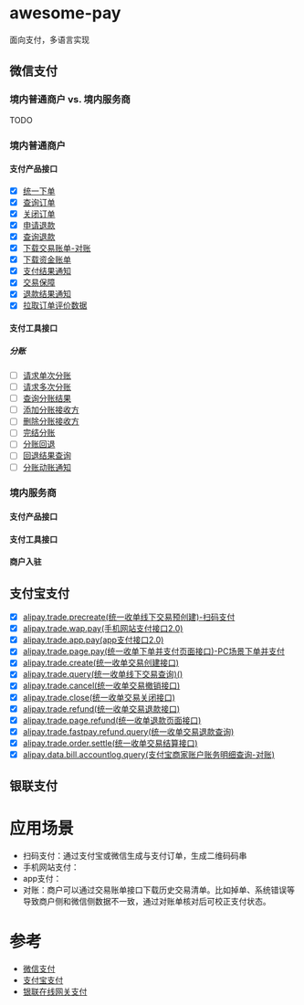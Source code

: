 # awesome-pay
面向支付，多语言实现

## 微信支付
### 境内普通商户 vs. 境内服务商
TODO 
### 境内普通商户
#### 支付产品接口
- [x] [统一下单](https://pay.weixin.qq.com/wiki/doc/api/jsapi.php?chapter=9_1)
- [x] [查询订单](https://pay.weixin.qq.com/wiki/doc/api/jsapi.php?chapter=9_2)
- [x] [关闭订单](https://pay.weixin.qq.com/wiki/doc/api/jsapi.php?chapter=9_3)
- [x] [申请退款](https://pay.weixin.qq.com/wiki/doc/api/jsapi.php?chapter=9_4)
- [x] [查询退款](https://pay.weixin.qq.com/wiki/doc/api/jsapi.php?chapter=9_5)
- [x] [下载交易账单-对账](https://pay.weixin.qq.com/wiki/doc/api/jsapi.php?chapter=9_6)
- [x] [下载资金账单](https://pay.weixin.qq.com/wiki/doc/api/jsapi.php?chapter=9_18&index=7)
- [x] [支付结果通知](https://pay.weixin.qq.com/wiki/doc/api/jsapi.php?chapter=9_7&index=8)
- [x] [交易保障](https://pay.weixin.qq.com/wiki/doc/api/jsapi.php?chapter=9_8&index=9)
- [x] [退款结果通知](https://pay.weixin.qq.com/wiki/doc/api/jsapi.php?chapter=9_16&index=10)
- [x] [拉取订单评价数据](https://pay.weixin.qq.com/wiki/doc/api/jsapi.php?chapter=9_17&index=11)

#### 支付工具接口
##### 分账
- [ ] [请求单次分账](https://pay.weixin.qq.com/wiki/doc/api/allocation.php?chapter=27_1&index=1)
- [ ] [请求多次分账](https://pay.weixin.qq.com/wiki/doc/api/allocation.php?chapter=27_6&index=2)
- [ ] [查询分账结果](https://pay.weixin.qq.com/wiki/doc/api/allocation.php?chapter=27_2&index=3)
- [ ] [添加分账接收方](https://pay.weixin.qq.com/wiki/doc/api/allocation.php?chapter=27_3&index=4)
- [ ] [删除分账接收方](https://pay.weixin.qq.com/wiki/doc/api/allocation.php?chapter=27_4&index=5)
- [ ] [完结分账](https://pay.weixin.qq.com/wiki/doc/api/allocation.php?chapter=27_5&index=6)
- [ ] [分账回退](https://pay.weixin.qq.com/wiki/doc/api/allocation.php?chapter=27_7&index=7)
- [ ] [回退结果查询](https://pay.weixin.qq.com/wiki/doc/api/allocation.php?chapter=27_8&index=8)
- [ ] [分账动账通知](https://pay.weixin.qq.com/wiki/doc/api/allocation.php?chapter=27_9&index=9)

### 境内服务商
#### 支付产品接口
#### 支付工具接口
#### 商户入驻

## 支付宝支付
- [x] [alipay.trade.precreate(统一收单线下交易预创建)-扫码支付](https://opendocs.alipay.com/apis/api_1/alipay.trade.precreate)
- [x] [alipay.trade.wap.pay(手机网站支付接口2.0)](https://opendocs.alipay.com/apis/api_1/alipay.trade.wap.pay#%E5%93%8D%E5%BA%94%E5%8F%82%E6%95%B0)
- [x] [alipay.trade.app.pay(app支付接口2.0)](https://opendocs.alipay.com/apis/api_1/alipay.trade.app.pay)
- [x] [alipay.trade.page.pay(统一收单下单并支付页面接口)-PC场景下单并支付](https://opendocs.alipay.com/apis/api_1/alipay.trade.page.pay)
- [x] [alipay.trade.create(统一收单交易创建接口)](https://opendocs.alipay.com/apis/api_1/alipay.trade.create)
- [x] [alipay.trade.query(统一收单线下交易查询)()](https://opendocs.alipay.com/apis/api_1/alipay.trade.query)
- [x] [alipay.trade.cancel(统一收单交易撤销接口)](https://opendocs.alipay.com/apis/api_1/alipay.trade.cancel)
- [x] [alipay.trade.close(统一收单交易关闭接口)](https://opendocs.alipay.com/apis/api_1/alipay.trade.close)
- [x] [alipay.trade.refund(统一收单交易退款接口)](https://opendocs.alipay.com/apis/api_1/alipay.trade.refund)
- [x] [alipay.trade.page.refund(统一收单退款页面接口)](https://opendocs.alipay.com/apis/api_1/alipay.trade.page.refund)
- [x] [alipay.trade.fastpay.refund.query(统一收单交易退款查询)](https://opendocs.alipay.com/apis/api_1/alipay.trade.fastpay.refund.query)
- [x] [alipay.trade.order.settle(统一收单交易结算接口)](https://opendocs.alipay.com/apis/api_1/alipay.trade.order.settle)
- [x] [alipay.data.bill.accountlog.query(支付宝商家账户账务明细查询-对账)](https://opendocs.alipay.com/apis/api_15/alipay.data.bill.accountlog.query)

## 银联支付

# 应用场景

- 扫码支付：通过支付宝或微信生成与支付订单，生成二维码码串
- 手机网站支付：
- app支付：
- 对账：商户可以通过交易账单接口下载历史交易清单。比如掉单、系统错误等导致商户侧和微信侧数据不一致，通过对账单核对后可校正支付状态。


# 参考
- [微信支付](https://pay.weixin.qq.com/wiki/doc/api/index.html)
- [支付宝支付](https://opendocs.alipay.com/open/00a0ut)
- [银联在线网关支付](https://open.unionpay.com/tjweb/acproduct/APIList?apiservId=448&acpAPIId=754&bussType=0)